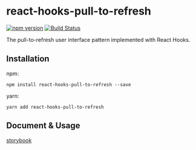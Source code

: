 # react-hooks-pull-to-refresh

[![npm version](https://img.shields.io/npm/v/react-hooks-pull-to-refresh.svg?style=flat-square)](https://www.npmjs.com/package/react-hooks-pull-to-refresh) [![Build Status](https://api.travis-ci.org/xuyuanxiang/react-hooks-pull-to-refresh.svg)](https://travis-ci.org/xuyuanxiang/react-hooks-pull-to-refresh)

The pull-to-refresh user interface pattern implemented with React Hooks.

## Installation

npm:

```npm
npm install react-hooks-pull-to-refresh --save
```

yarn:

```shell
yarn add react-hooks-pull-to-refresh
```

## Document & Usage

[storybook](https://xuyuanxiang.github.io/react-hooks-pull-to-refresh)
